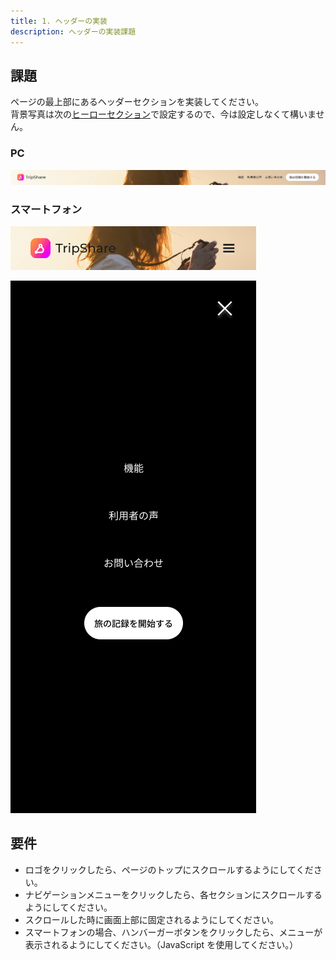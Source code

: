 ```yaml
---
title: 1. ヘッダーの実装
description: ヘッダーの実装課題
---
```


## 課題

ページの最上部にあるヘッダーセクションを実装してください。  
背景写真は次の[ヒーローセクション](hero.md)で設定するので、今は設定しなくて構いません。

### PC

![ヘッダー](../img/ヘッダー.png)

### スマートフォン

![ヘッダー（SP）](../img/ヘッダー（SP）.png)

![alt text](../img/SPメニュー.png)

## 要件

- ロゴをクリックしたら、ページのトップにスクロールするようにしてください。
- ナビゲーションメニューをクリックしたら、各セクションにスクロールするようにしてください。
- スクロールした時に画面上部に固定されるようにしてください。
- スマートフォンの場合、ハンバーガーボタンをクリックしたら、メニューが表示されるようにしてください。（JavaScript を使用してください。）
